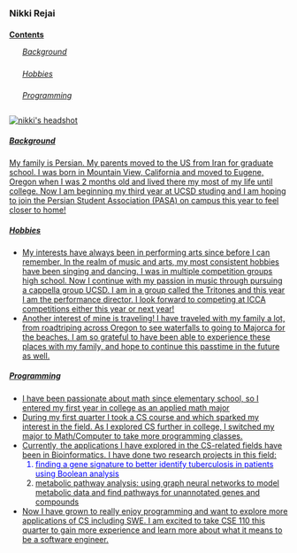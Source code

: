 <!DOCTYPE html>

<!-- quoting text -->
<!-- quoting code -->
<!-- external links -->
<!-- relative links -->
<!-- task lists -->

<html>
<body>
	<!-- headings -->
	<h3 >Nikki Rejai  </h3>
	<!-- section links -->
	<h4><u> Contents <u></h4>
		<!-- styling text -->
		<span style="line-height:0.5">
		<ul> 
			<h6> Background </h6>
			<h6> Hobbies </h6>
  			<h6> Programming </h6>
		</ul>
		</span>
	<!-- image -->
	<!-- <img src="pictures/DSC08971copy2.jpg" alt="nikki headshot" width=200px height=auto;> -->
	<picture>
  		<img alt="nikki's headshot" src="pictures/DSC08971copy2.jpg">
	</picture>
	<h5> Background </h5>
		<p> My family is Persian. My parents moved to the US from Iran for graduate school. I was born in Mountain View, California and moved to Eugene, Oregon when I was 2 months old and lived there my most of my life until college. Now I am beginning my third year at UCSD studing and I am hoping to join the Persian Student Association  <a href="https://www.iranianstudentsca.org/iranian-student-organizations">(PASA)</a> <!-- external link --> on campus this year to feel closer to home!
	<h5> Hobbies </h5>
		<ul> 
			<li> My interests have always been in performing arts since before I can remember. In the realm of music and arts, my most consistent hobbies have been singing and dancing. I was in multiple competition groups high school. Now I continue with my passion in music through pursuing a cappella group UCSD. I am in a group called the <a href="https://www.tritones.ucsd.edu">Tritones</a> <!-- external link --> and this year I am the performance director. I look forward to competing at ICCA competitions either this year or next year! </li>
			<li> Another interest of mine is traveling! I have traveled with my family a lot, from roadtriping across Oregon to see waterfalls to going to Majorca for the beaches. I am so grateful to have been able to experience these places with my family, and hope to continue this passtime in the future as well. </li>
		</ul>
	<h5> Programming </h5>
	<!-- unordered list -->
		<ul>
			<li> I have been passionate about math since elementary school, so I entered my first year in college as an applied math major </li>
  			<li> During my first quarter I took a CS course and which sparked my interest in the field. As I  explored CS further in college, I switched my major to Math/Computer to take more programming classes.</li>
			<li> Currently, the applications I have explored in the CS-related fields have been in Bioinformatics. I have done two research projects in this field:
			<!-- ordered list -->
				<ol>
					<span style="color:blue"> <li> finding a gene signature to better identify tuberculosis in patients using Boolean analysis </li> </span>
					<li> metabolic pathway analysis: using graph neural networks to model metabolic data and find pathways for unannotated genes and compounds </li>
   				</ol>  
  			<li> Now I have grown to really enjoy programming and want to explore more applications of CS including SWE. I am excited to take CSE 110 this quarter to gain more experience and learn more about what it means to be a software engineer.</li></ul>
</body>
</html>

